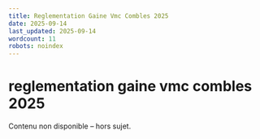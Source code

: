 ```yaml
---
title: Reglementation Gaine Vmc Combles 2025
date: 2025-09-14
last_updated: 2025-09-14
wordcount: 11
robots: noindex
---
```


# reglementation gaine vmc combles 2025

Contenu non disponible – hors sujet.